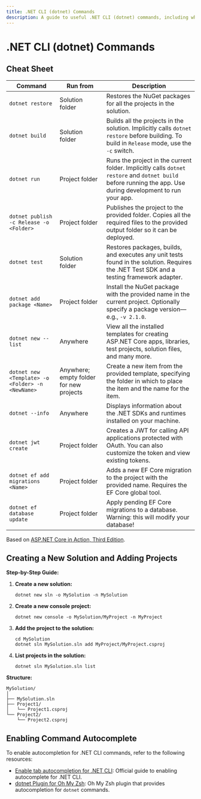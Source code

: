 ```yaml
---
title: .NET CLI (dotnet) Commands
description: A guide to useful .NET CLI (dotnet) commands, including where to run them and their purposes
---
```


# .NET CLI (dotnet) Commands

## Cheat Sheet

| **Command**                                      | **Run from**                            | **Description**                                                                                                                                              |
| ------------------------------------------------ | --------------------------------------- | ------------------------------------------------------------------------------------------------------------------------------------------------------------ |
| `dotnet restore`                                 | Solution folder                         | Restores the NuGet packages for all the projects in the solution.                                                                                            |
| `dotnet build`                                   | Solution folder                         | Builds all the projects in the solution. Implicitly calls `dotnet restore` before building. To build in `Release` mode, use the `-c` switch.                 |
| `dotnet run`                                     | Project folder                          | Runs the project in the current folder. Implicitly calls `dotnet restore` and `dotnet build` before running the app. Use during development to run your app. |
| `dotnet publish -c Release -o <Folder>`          | Project folder                          | Publishes the project to the provided folder. Copies all the required files to the provided output folder so it can be deployed.                             |
| `dotnet test`                                    | Solution folder                         | Restores packages, builds, and executes any unit tests found in the solution. Requires the .NET Test SDK and a testing framework adapter.                    |
| `dotnet add package <Name>`                      | Project folder                          | Install the NuGet package with the provided name in the current project. Optionally specify a package version—e.g., `-v 2.1.0`.                              |
| `dotnet new --list`                              | Anywhere                                | View all the installed templates for creating ASP.NET Core apps, libraries, test projects, solution files, and many more.                                    |
| `dotnet new <Template> -o <Folder> -n <NewName>` | Anywhere; empty folder for new projects | Create a new item from the provided template, specifying the folder in which to place the item and the name for the item.                                    |
| `dotnet --info`                                  | Anywhere                                | Displays information about the .NET SDKs and runtimes installed on your machine.                                                                             |
| `dotnet jwt create`                              | Project folder                          | Creates a JWT for calling API applications protected with OAuth. You can also customize the token and view existing tokens.                                  |
| `dotnet ef add migrations <Name>`                | Project folder                          | Adds a new EF Core migration to the project with the provided name. Requires the EF Core global tool.                                                        |
| `dotnet ef database update`                      | Project folder                          | Apply pending EF Core migrations to a database. Warning: this will modify your database!                                                                     |

Based on [ASP.NET Core in Action, Third Edition](https://www.manning.com/books/asp-net-core-in-action-third-edition).

## Creating a New Solution and Adding Projects

**Step-by-Step Guide:**

1.  **Create a new solution:**

        dotnet new sln -o MySolution -n MySolution

2.  **Create a new console project:**

        dotnet new console -o MySolution/MyProject -n MyProject

3.  **Add the project to the solution:**

        cd MySolution
        dotnet sln MySolution.sln add MyProject/MyProject.csproj

4.  **List projects in the solution:**

        dotnet sln MySolution.sln list

**Structure:**

```plaintext
MySolution/
│
├── MySolution.sln
├── Project1/
│   └── Project1.csproj
└── Project2/
    └── Project2.csproj
```

## Enabling Command Autocomplete

To enable autocompletion for .NET CLI commands, refer to the following resources:

- [Enable tab autocompletion for .NET CLI](https://learn.microsoft.com/en-us/dotnet/core/tools/enable-tab-autocomplete): Official guide to enabling autocomplete for .NET CLI.
- [dotnet Plugin for Oh My Zsh](https://github.com/ohmyzsh/ohmyzsh/tree/master/plugins/dotnet): Oh My Zsh plugin that provides autocompletion for `dotnet` commands.
